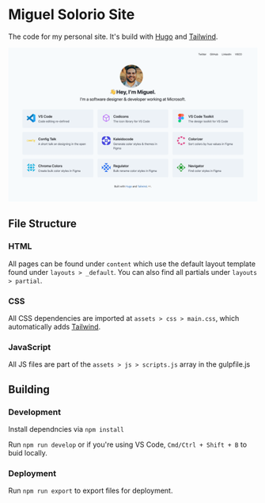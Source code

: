 # Miguel Solorio Site
The code for my personal site. It's build with [Hugo](https://gohugo.io) and [Tailwind](https://tailwindcss.com).

![Site](static/site.png)

## File Structure
    
### HTML
All pages can be found under `content` which use the default layout template found under `layouts > _default`. You can also find all partials under `layouts > partial`.

### CSS
All CSS dependencies are imported at `assets > css > main.css`, which automatically adds [Tailwind](https://tailwindcss.com).

### JavaScript
All JS files are part of the `assets > js > scripts.js`  array in the gulpfile.js

## Building

### Development
Install dependncies via `npm install`

Run `npm run develop` or if you're using VS Code, `Cmd/Ctrl + Shift + B` to buid locally.

### Deployment
Run `npm run export` to export files for deployment.